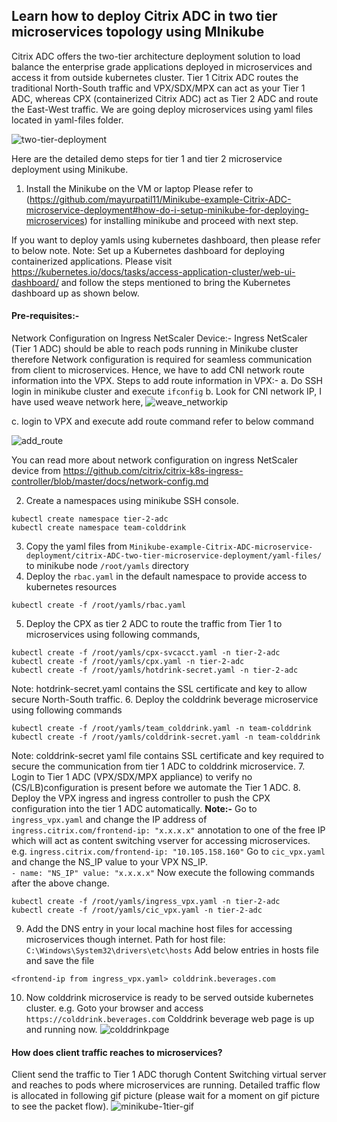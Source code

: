 ## Learn how to deploy Citrix ADC in two tier microservices topology using MInikube


Citrix ADC offers the two-tier architecture deployment solution to load balance the enterprise grade applications deployed in microservices and access it from outside kubernetes cluster. Tier 1 Citrix ADC routes the traditional North-South traffic and VPX/SDX/MPX can act as your Tier 1 ADC, whereas CPX (containerized Citrix ADC) act as Tier 2 ADC and route the East-West traffic. We are going deploy microservices using yaml files located in yaml-files folder.

![two-tier-deployment](https://user-images.githubusercontent.com/42699135/53289454-1e1b5d80-37bc-11e9-9a53-08e7bcbc646b.PNG)

Here are the detailed demo steps for tier 1 and tier 2 microservice deployment using Minikube.
1. Install the Minikube on the VM or laptop
Please refer to (https://github.com/mayurpatil11/Minikube-example-Citrix-ADC-microservice-deployment#how-do-i-setup-minikube-for-deploying-microservices) for installing minikube and proceed with next step.

If you want to deploy yamls using kubernetes dashboard, then please refer to below note.
Note:
Set up a Kubernetes dashboard for deploying containerized applications.
Please visit https://kubernetes.io/docs/tasks/access-application-cluster/web-ui-dashboard/ and follow the steps mentioned to bring the Kubernetes dashboard up as shown below.

#### Pre-requisites:-
Network Configuration on Ingress NetScaler Device:-
Ingress NetScaler (Tier 1 ADC) should be able to reach pods running in Minikube cluster therefore Network configuration is required for seamless communication from client to microservices. Hence, we have to add CNI network route information into the VPX. 
Steps to add route information in VPX:-
a. Do SSH login in minikube cluster and execute ``ifconfig``
b. Look for CNI network IP, I have used weave network here,
![weave_networkip](https://user-images.githubusercontent.com/42699135/53314538-d9d7ac80-38e4-11e9-80ae-ba516a2058e5.PNG)

c. login to VPX and execute add route command refer to below command

![add_route](https://user-images.githubusercontent.com/42699135/53314608-4a7ec900-38e5-11e9-9778-58646935df58.PNG)

You can read more about network configuration on ingress NetScaler device from https://github.com/citrix/citrix-k8s-ingress-controller/blob/master/docs/network-config.md

  
2. Create a namespaces using minikube SSH console.
```
kubectl create namespace tier-2-adc
kubectl create namespace team-colddrink
```
3. Copy the yaml files from ``Minikube-example-Citrix-ADC-microservice-deployment/citrix-ADC-two-tier-microservice-deployment/yaml-files/`` to minikube node ``/root/yamls`` directory
4. Deploy the ``rbac.yaml`` in the default namespace to provide access to kubernetes resources
```
kubectl create -f /root/yamls/rbac.yaml 
```
5. Deploy the CPX as tier 2 ADC to route the traffic from Tier 1 to microservices using following commands,

```
kubectl create -f /root/yamls/cpx-svcacct.yaml -n tier-2-adc
kubectl create -f /root/yamls/cpx.yaml -n tier-2-adc
kubectl create -f /root/yamls/hotdrink-secret.yaml -n tier-2-adc
```
Note: hotdrink-secret.yaml contains the SSL certificate and key to allow secure North-South traffic.
6. Deploy the colddrink beverage microservice using following commands
```
kubectl create -f /root/yamls/team_colddrink.yaml -n team-colddrink
kubectl create -f /root/yamls/colddrink-secret.yaml -n team-colddrink
```
Note: colddrink-secret yaml file contains SSL certificate and key required to secure the communication from tier 1 ADC to colddrink microservice.
7. Login to Tier 1 ADC (VPX/SDX/MPX appliance) to verify no (CS/LB)configuration is present before we automate the Tier 1 ADC.
8. Deploy the VPX ingress and ingress controller to push the CPX configuration into the tier 1 ADC automatically.
**Note:-** 
Go to ``ingress_vpx.yaml`` and change the IP address of ``ingress.citrix.com/frontend-ip: "x.x.x.x"`` annotation to one of the free IP which will act as content switching vserver for accessing microservices.
e.g. ``ingress.citrix.com/frontend-ip: "10.105.158.160"``
Go to ``cic_vpx.yaml`` and change the NS_IP value to your VPX NS_IP.         
``- name: "NS_IP"
  value: "x.x.x.x"``
Now execute the following commands after the above change.
```
kubectl create -f /root/yamls/ingress_vpx.yaml -n tier-2-adc
kubectl create -f /root/yamls/cic_vpx.yaml -n tier-2-adc
```
9. Add the DNS entry in your local machine host files for accessing microservices though internet.
Path for host file: ``C:\Windows\System32\drivers\etc\hosts``
Add below entries in hosts file and save the file

```
<frontend-ip from ingress_vpx.yaml> colddrink.beverages.com
```
10. Now colddrink microservice is ready to be served outside kubernetes cluster.
e.g. Goto your browser and access ``https://colddrink.beverages.com``
Colddrink beverage web page is up and running now.
![colddrinkpage](https://user-images.githubusercontent.com/42699135/53314912-c9283600-38e6-11e9-8ed1-3d781a6ed8a9.PNG)

#### How does client traffic reaches to microservices?
Client send the traffic to Tier 1 ADC thorugh Content Switching virtual server and reaches to pods where microservices are running. Detailed traffic flow is allocated in following gif picture (please wait for a moment on gif picture to see the packet flow).
![minikube-1tier-gif](https://user-images.githubusercontent.com/42699135/53575486-a96b6900-3b97-11e9-90b7-40b6147f788e.gif)

